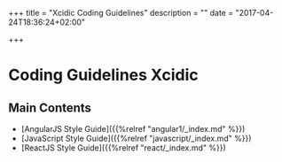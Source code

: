 +++
title = "Xcidic Coding Guidelines"
description = ""
date = "2017-04-24T18:36:24+02:00"

+++

# Coding Guidelines Xcidic

## Main Contents

* [AngularJS Style Guide]({{%relref "angular1/_index.md" %}})
* [JavaScript Style Guide]({{%relref "javascript/_index.md" %}})
* [ReactJS Style Guide]({{%relref "react/_index.md" %}})
